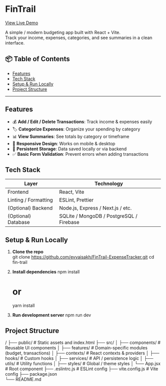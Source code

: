 # FinTrail

[View Live Demo](https://your-live-demo-link.com)

A simple / modern budgeting app built with React + Vite.  
Track your income, expenses, categories, and see summaries in a clean interface.

## 📦 Table of Contents
 
- [Features](#features)  
- [Tech Stack](#tech-stack)  
- [Setup & Run Locally](#setup--run-locally)  
- [Project Structure](#project-structure)  

---

## Features

- 💰 **Add / Edit / Delete Transactions**: Track income & expenses easily  
- 🏷️ **Categorize Expenses**: Organize your spending by category  
- 📊 **View Summaries**: See totals by category or timeframe  
- 📱 **Responsive Design**: Works on mobile & desktop  
- 💾 **Persistent Storage**: Data saved locally or via backend  
- ✅ **Basic Form Validation**: Prevent errors when adding transactions    

## Tech Stack

| Layer | Technology |
|-------|------------|
| Frontend | React, Vite |
| Linting / Formatting | ESLint, Prettier |
| (Optional) Backend | Node.js, Express / Next.js / etc. |
| (Optional) Database | SQLite / MongoDB / PostgreSQL / Firebase |

## Setup & Run Locally

1. **Clone the repo**  
   git clone https://github.com/evvaisakh/FinTrail-ExpenseTracker.git
   cd fin-trail

2. **Install dependencies**
   npm install
   # or
   yarn install

3. **Run development server**
   npm run dev

## Project Structure

/
├── public/               # Static assets and index.html
├── src/
│   ├── components/       # Reusable UI components
│   ├── features/         # Domain-specific modules (budget, transactions)
│   ├── contexts/         # React contexts & providers
│   ├── hooks/            # Custom hooks
│   ├── services/         # API / persistence logic
│   ├── utils/            # Utility functions
│   ├── styles/           # Global / theme styles
│   └── App.jsx           # Root component
├── .eslintrc.js          # ESLint config
├── vite.config.js        # Vite config
├── package.json  
└── README.md

